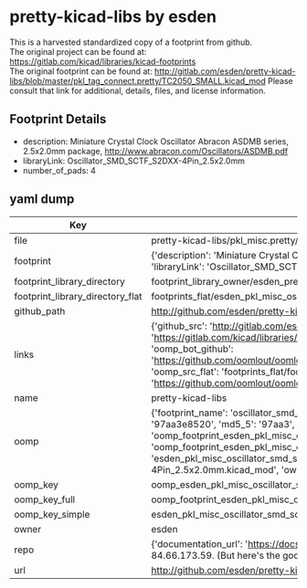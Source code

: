 # pretty-kicad-libs by esden  
This is a harvested standardized copy of a footprint from github.  
The original project can be found at:  
https://gitlab.com/kicad/libraries/kicad-footprints  
The original footprint can be found at:
http://gitlab.com/esden/pretty-kicad-libs/blob/master/pkl_tag_connect.pretty/TC2050_SMALL.kicad_mod
Please consult that link for additional, details, files, and license information.  
## Footprint Details
* description: Miniature Crystal Clock Oscillator Abracon ASDMB series, 2.5x2.0mm package, http://www.abracon.com/Oscillators/ASDMB.pdf  
* libraryLink: Oscillator_SMD_SCTF_S2DXX-4Pin_2.5x2.0mm  
* number_of_pads: 4  
## yaml dump  
| Key | Value |  
| --- | --- |  
| file | pretty-kicad-libs/pkl_misc.pretty/Oscillator_SMD_SCTF_S2DXX-4Pin_2.5x2.0mm.kicad_mod |  
| footprint | {'description': 'Miniature Crystal Clock Oscillator Abracon ASDMB series, 2.5x2.0mm package, http://www.abracon.com/Oscillators/ASDMB.pdf', 'libraryLink': 'Oscillator_SMD_SCTF_S2DXX-4Pin_2.5x2.0mm', 'number_of_pads': 4} |  
| footprint_library_directory | footprint_library_owner/esden_pretty-kicad-libs |  
| footprint_library_directory_flat | footprints_flat/esden_pkl_misc_oscillator_smd_sctf_s2dxx_4pin_2_5x2_0mm/working |  
| github_path | http://github.com/esden/pretty-kicad-libs/blob/master/pkl_misc.pretty/Oscillator_SMD_SCTF_S2DXX-4Pin_2.5x2.0mm.kicad_mod |  
| links | {'github_src': 'http://gitlab.com/esden/pretty-kicad-libs/blob/master/pkl_tag_connect.pretty/TC2050_SMALL.kicad_mod', 'github_src_repo': 'https://gitlab.com/kicad/libraries/kicad-footprints', 'oomp_bot': 'footprints/esden_pkl_misc_oscillator_smd_sctf_s2dxx_4pin_2_5x2_0mm/working', 'oomp_bot_github': 'https://github.com/oomlout/oomlout_oomp_footprint_bot/tree/main/footprints/esden_pkl_misc_oscillator_smd_sctf_s2dxx_4pin_2_5x2_0mm/working', 'oomp_src_flat': 'footprints_flat/footprints_flat/esden_pkl_misc_oscillator_smd_sctf_s2dxx_4pin_2_5x2_0mm/working', 'oomp_src_flat_github': 'https://github.com/oomlout/oomlout_oomp_footprint_src/tree/main/footprints_flat/esden_pkl_misc_oscillator_smd_sctf_s2dxx_4pin_2_5x2_0mm/working'} |  
| name | pretty-kicad-libs |  
| oomp | {'footprint_name': 'oscillator_smd_sctf_s2dxx_4pin_2_5x2_0mm', 'library_name': 'pkl_misc', 'md5': '97aa3e85205fd6062a07a40391d43e61', 'md5_10': '97aa3e8520', 'md5_5': '97aa3', 'md5_6': '97aa3e', 'oomp_key': 'oomp_esden_pkl_misc_oscillator_smd_sctf_s2dxx_4pin_2_5x2_0mm', 'oomp_key_extra': 'oomp_footprint_esden_pkl_misc_oscillator_smd_sctf_s2dxx_4pin_2_5x2_0mm', 'oomp_key_full': 'oomp_footprint_esden_pkl_misc_oscillator_smd_sctf_s2dxx_4pin_2_5x2_0mm_97aa3e', 'oomp_key_simple': 'esden_pkl_misc_oscillator_smd_sctf_s2dxx_4pin_2_5x2_0mm', 'original_filename': 'pretty-kicad-libs/pkl_misc.pretty/Oscillator_SMD_SCTF_S2DXX-4Pin_2.5x2.0mm.kicad_mod', 'owner_name': 'esden'} |  
| oomp_key | oomp_esden_pkl_misc_oscillator_smd_sctf_s2dxx_4pin_2_5x2_0mm |  
| oomp_key_full | oomp_footprint_esden_pkl_misc_oscillator_smd_sctf_s2dxx_4pin_2_5x2_0mm |  
| oomp_key_simple | esden_pkl_misc_oscillator_smd_sctf_s2dxx_4pin_2_5x2_0mm |  
| owner | esden |  
| repo | {'documentation_url': 'https://docs.github.com/rest/overview/resources-in-the-rest-api#rate-limiting', 'message': "API rate limit exceeded for 84.66.173.59. (But here's the good news: Authenticated requests get a higher rate limit. Check out the documentation for more details.)"} |  
| url | http://github.com/esden/pretty-kicad-libs |  

